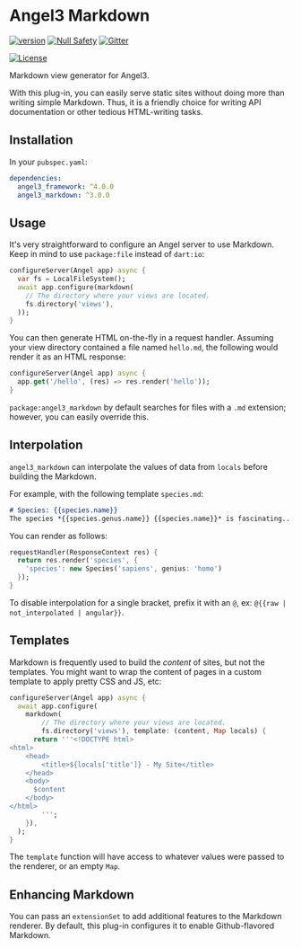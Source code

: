 # Angel3 Markdown

[![version](https://img.shields.io/badge/pub-v3.0.0-brightgreen)](https://pub.dartlang.org/packages/angel3_markdown)
[![Null Safety](https://img.shields.io/badge/null-safety-brightgreen)](https://dart.dev/null-safety)
[![Gitter](https://img.shields.io/gitter/room/angel_dart/discussion)](https://gitter.im/angel_dart/discussion)

[![License](https://img.shields.io/github/license/dukefirehawk/angel)](https://github.com/dukefirehawk/angel/tree/angel3/packages/markdown/LICENSE)

Markdown view generator for Angel3.

With this plug-in, you can easily serve static sites without doing more than writing simple Markdown. Thus, it is a friendly choice for writing API documentation or other tedious HTML-writing tasks.

## Installation

In your `pubspec.yaml`:

```yaml
dependencies:
  angel3_framework: ^4.0.0
  angel3_markdown: ^3.0.0
```

## Usage

It's very straightforward to configure an Angel server to use Markdown. Keep in mind to use `package:file` instead of `dart:io`:

```dart
configureServer(Angel app) async {
  var fs = LocalFileSystem();
  await app.configure(markdown(
    // The directory where your views are located.
    fs.directory('views'),
  ));
}
```

You can then generate HTML on-the-fly in a request handler.
Assuming your view directory contained a file named `hello.md`, the
following would render it as an HTML response:

```dart
configureServer(Angel app) async {
  app.get('/hello', (res) => res.render('hello'));
}
```

`package:angel3_markdown` by default searches for files with a `.md` extension; however,
you can easily override this.

## Interpolation

`angel3_markdown` can interpolate the values of data from `locals` before building the Markdown.

For example, with the following template `species.md`:

```markdown
# Species: {{species.name}}
The species *{{species.genus.name}} {{species.name}}* is fascinating...
```

You can render as follows:

```dart
requestHandler(ResponseContext res) {
  return res.render('species', {
    'species': new Species('sapiens', genius: 'homo')
  });
}
```

To disable interpolation for a single bracket, prefix it with an `@`, ex: `@{{raw | not_interpolated | angular}}`.

## Templates

Markdown is frequently used to build the *content* of sites, but not the templates.
You might want to wrap the content of pages in a custom template to apply pretty
CSS and JS, etc:

```dart
configureServer(Angel app) async {
  await app.configure(
    markdown(
        // The directory where your views are located.
        fs.directory('views'), template: (content, Map locals) {
      return '''<!DOCTYPE html>
<html>
    <head>
        <title>${locals['title']} - My Site</title>
    </head>
    <body>
      $content
    </body>
</html>
        ''';
    }),
  );
}
```

The `template` function will have access to whatever values were passed to the renderer,
or an empty `Map`.

## Enhancing Markdown

You can pass an `extensionSet` to add additional features to the Markdown renderer.
By default, this plug-in configures it to enable Github-flavored Markdown.
